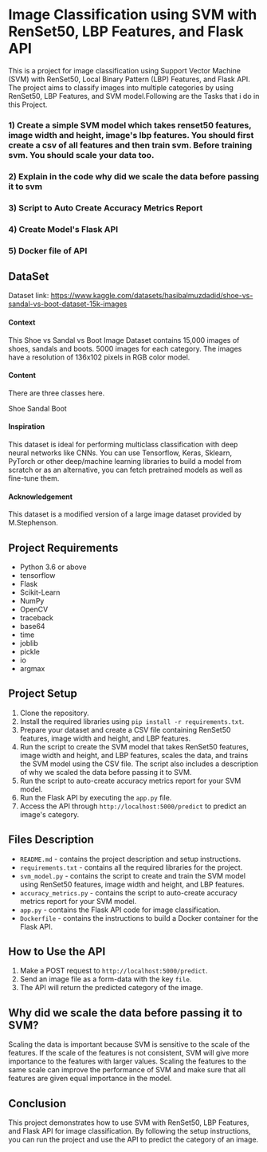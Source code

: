 # Image Classification using SVM with RenSet50, LBP Features, and Flask API

This is a project for image classification using Support Vector Machine (SVM) with RenSet50, Local Binary Pattern (LBP) Features, and Flask API. The project aims to classify images into multiple categories by using RenSet50, LBP Features, and SVM model.Following are the Tasks that i do in this Project.

### 1) Create a simple SVM model which takes renset50 features, image width and height, image's lbp features. You should first create a csv of all features and then train svm. Before training svm. You should scale your data too.

### 2) Explain in the code why did we scale the data before passing it to svm

### 3) Script to Auto Create Accuracy Metrics Report

### 4) Create Model's Flask API

### 5) Docker file of API

## DataSet 
Dataset link: https://www.kaggle.com/datasets/hasibalmuzdadid/shoe-vs-sandal-vs-boot-dataset-15k-images

#### Context
This Shoe vs Sandal vs Boot Image Dataset contains 15,000 images of shoes, sandals and boots. 5000 images for each category. The images have a resolution of 136x102 pixels in RGB color model.

#### Content
There are three classes here.

Shoe
Sandal
Boot
#### Inspiration
This dataset is ideal for performing multiclass classification with deep neural networks like CNNs.
You can use Tensorflow, Keras, Sklearn, PyTorch or other deep/machine learning libraries to build a model from scratch or as an alternative, you can fetch pretrained models as well as fine-tune them.

#### Acknowledgement
This dataset is a modified version of a large image dataset provided by M.Stephenson.

## Project Requirements

- Python 3.6 or above
- tensorflow
- Flask
- Scikit-Learn
- NumPy
- OpenCV
- traceback
- base64
- time
- joblib
- pickle
- io
- argmax

## Project Setup

1. Clone the repository.
2. Install the required libraries using `pip install -r requirements.txt`.
3. Prepare your dataset and create a CSV file containing RenSet50 features, image width and height, and LBP features.
4. Run the script to create the SVM model that takes RenSet50 features, image width and height, and LBP features, scales the data, and trains the SVM model using the CSV file. The script also includes a description of why we scaled the data before passing it to SVM.
5. Run the script to auto-create accuracy metrics report for your SVM model.
6. Run the Flask API by executing the `app.py` file.
7. Access the API through `http://localhost:5000/predict` to predict an image's category.

## Files Description

- `README.md` - contains the project description and setup instructions.
- `requirements.txt` - contains all the required libraries for the project.
- `svm_model.py` - contains the script to create and train the SVM model using RenSet50 features, image width and height, and LBP features.
- `accuracy_metrics.py` - contains the script to auto-create accuracy metrics report for your SVM model.
- `app.py` - contains the Flask API code for image classification.
- `Dockerfile` - contains the instructions to build a Docker container for the Flask API.

## How to Use the API

1. Make a POST request to `http://localhost:5000/predict`.
2. Send an image file as a form-data with the key `file`.
3. The API will return the predicted category of the image.

## Why did we scale the data before passing it to SVM?

Scaling the data is important because SVM is sensitive to the scale of the features. If the scale of the features is not consistent, SVM will give more importance to the features with larger values. Scaling the features to the same scale can improve the performance of SVM and make sure that all features are given equal importance in the model.

## Conclusion

This project demonstrates how to use SVM with RenSet50, LBP Features, and Flask API for image classification. By following the setup instructions, you can run the project and use the API to predict the category of an image.
